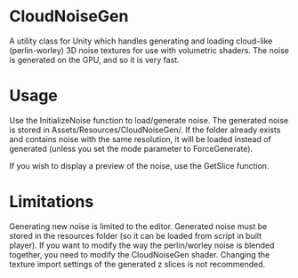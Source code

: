 # CloudNoiseGen
A utility class for Unity which handles generating and loading cloud-like (perlin-worley) 3D noise textures for use with volumetric shaders. The noise is generated on the GPU, and so it is very fast.

# Usage
Use the InitializeNoise function to load/generate noise.
The generated noise is stored in Assets/Resources/CloudNoiseGen/<folderName>. If the folder already exists and contains noise with the same resolution, it will be loaded instead of generated (unless you set the mode parameter to ForceGenerate).
  
If you wish to display a preview of the noise, use the GetSlice function.
  
# Limitations
Generating new noise is limited to the editor.
Generated noise must be stored in the resources folder (so it can be loaded from script in built player).
If you want to modify the way the perlin/worley noise is blended together, you need to modify the CloudNoiseGen shader.
Changing the texture import settings of the generated z slices is not recommended.
